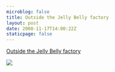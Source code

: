 ```yaml
---
microblog: false
title: Outside the Jelly Belly factory
layout: post
date: 2008-11-17T14:00:22Z
staticpage: false
---
```


[Outside the Jelly Belly
factory](http://gallery.me.com/darkhawk64/100026/photo)

![](http://24.media.tumblr.com/EFXzBOMthgf7g52haG1HwFRGo1_500.jpg)
